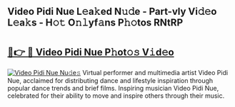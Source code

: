 ## Video Pidi Nue L𝚎a𝚔ed N𝚞𝚍e - Part-vly Vi𝚍𝚎o L𝚎a𝚔s - H𝚘𝚝 O𝚗𝚕yf𝚊ns P𝚑𝚘tos RNtRP

# <h2><a href="http://kf6bvt.oniu.top/?m=Video+Pidi+Nue">🔗👉 🔴 Video Pidi Nue P𝚑ot𝚘𝚜 V𝚒d𝚎o</a></h2>

[![Video Pidi Nue Nu𝚍e𝚜](https://i.imgur.com/0qMVB7G.gif)](http://kf6bvt.oniu.top/?m=Video+Pidi+Nue)
Virtual performer and multimedia artist Video Pidi Nue, acclaimed for distributing dance and lifestyle inspiration through popular dance trends and brief films. Inspiring musician Video Pidi Nue, celebrated for their ability to move and inspire others through their music.  
